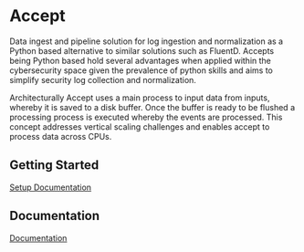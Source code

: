 # Accept

Data ingest and pipeline solution for log ingestion and normalization as a Python based alternative to similar solutions such as FluentD. Accepts being Python based hold several advantages when applied within the cybersecurity space given the prevalence of python skills and aims to simplify security log collection and normalization.

Architecturally Accept uses a main process to input data from inputs, whereby it is saved to a disk buffer. Once the buffer is ready to be flushed a processing process is executed whereby the events are processed. This concept addresses vertical scaling challenges and enables accept to process data across CPUs.

## Getting Started

[Setup Documentation](https://github.com/secureack/accept/wiki/Setup)

## Documentation

[Documentation](https://github.com/secureack/accept/wiki)
